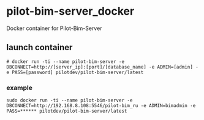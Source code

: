 # pilot-bim-server_docker
Docker container for Pilot-Bim-Server

## launch container 
`# docker run -ti --name pilot-bim-server -e DBCONNECT=http://[server_ip]:[port]/[database_name] -e ADMIN=[admin] -e PASS=[password] pilotdev/pilot-bim-server/latest`

### example
`sudo docker run -ti --name pilot-bim-server -e DBCONNECT=http://192.168.8.108:5546/pilot-bim_ru -e ADMIN=bimadmin -e PASS=****** pilotdev/pilot-bim-server/latest`
